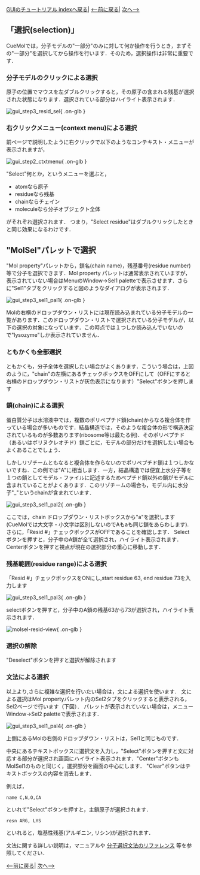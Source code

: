 [GUIのチュートリアル indexへ戻る](../../../Documents/GUIのチュートリアル/)|
[&lt;--前に戻る](../../../Documents/GUIのチュートリアル/Step2)|
[次へ--&gt;](../../../Documents/GUIのチュートリアル/Step4)



## 「選択(selection)」
CueMolでは，分子モデルの"一部分"のみに対して何か操作を行うとき，まずその"一部分"を選択してから操作を行います．そのため，選択操作は非常に重要です． 

### 分子モデルのクリックによる選択
原子の位置でマウスを左ダブルクリックすると，その原子の含まれる残基が選択された状態になります．選択されている部分はハイライト表示されます．

![gui_step3_resid_sel](../../../assets/images/Documents/GUIのチュートリアル/Step3/gui_step3_resid_sel.png){ .on-glb }

### 右クリックメニュー(context menu)による選択
前ページで説明したように右クリックで以下のようなコンテキスト・メニューが
表示されますが，

![gui_step2_ctxtmenu](../../../assets/images/Documents/GUIのチュートリアル/Step3/gui_step2_ctxtmenu.png){ .on-glb }

"Select"何とか，というメニューを選ぶと，

*  atomなら原子
*  residueなら残基
*  chainならチェイン
*  moleculeなら分子オブジェクト全体

がそれぞれ選択されます．
つまり，"Select residue"はダブルクリックしたときと同じ効果になるわけです．

## "MolSel"パレットで選択
"Mol property"パレットから，鎖名(chain name)，残基番号(residue number)等で分子を選択できます．Mol property パレットは通常表示されていますが，表示されていない場合はMenuのWindow→Sel1 paletteで表示させます．さらに"Sel1"タブをクリックすると図のようなダイアログが表示されます．

![gui_step3_sel1_pal1](../../../assets/images/Documents/GUIのチュートリアル/Step3/gui_step3_sel1_pal1.png){ .on-glb }


Molの右横のドロップダウン・リストには現在読み込まれている分子モデルの一覧があります．このドロップダウン・リストで選択されている分子モデルが，以下の選択の対象になっています．この時点では１つしか読み込んでいないので"lysozyme"しか表示されていません．

### ともかくも全部選択
ともかくも，分子全体を選択したい場合がよくあります．こういう場合は，上図のように，"chain"の左横にあるチェックボックスをOFFにして（OFFにすると右横のドロップダウン・リストが灰色表示になります）"Select"ボタンを押します

### 鎖(chain)による選択
蛋白質分子は水溶液中では，複数のポリペプチド鎖(chain)からなる複合体を作っている場合が多いものです．結晶構造では，そのような複合体の形で構造決定されているものが多数あります(ribosome等は最たる例)．そのポリペプチド（あるいはポリヌクレオチド）鎖ごとに，モデルの部分だけを選択したい場合もよくあることでしょう．

しかしリゾチームともなると複合体を作らないのでポリペプチド鎖は１つしかないですね．この例では"A"に相当します．一方，結晶構造では便宜上水分子等を１つの鎖としてモデル・ファイルに記述するためペプチド鎖以外の鎖がモデルに含まれていることがよくあります．このリゾチームの場合も，モデル内に水分子"_"というchainが含まれています．

![gui_step3_sel1_pal2](../../../assets/images/Documents/GUIのチュートリアル/Step3/gui_step3_sel1_pal2.png){ .on-glb }

ここでは，chain ドロップダウン・リストボックスから"a"を選択します(CueMolでは大文字・小文字は区別しないのでAもaも同じ鎖をあらわします). 
さらに，「Resid #」チェックボックスがOFFであることを確認します．
Selectボタンを押すと，分子中のA鎖が全て選択され，ハイライト表示されます． Centerボタンを押すと視点が現在の選択部分の重心に移動します．

### 残基範囲(residue range)による選択
「Resid #」チェックボックスをONにし,start residue 63, end residue 73を入力します

![gui_step3_sel1_pal3](../../../assets/images/Documents/GUIのチュートリアル/Step3/gui_step3_sel1_pal3.png){ .on-glb }

selectボタンを押すと，分子中のA鎖の残基63から73が選択され，ハイライト表示されます．

![molsel-resid-view](../../../assets/images/Documents/GUIのチュートリアル/Step3/molsel-resid-view.jpg){ .on-glb }



### 選択の解除
"Deselect"ボタンを押すと選択が解除されます

### 文法による選択
以上より,さらに複雑な選択を行いたい場合は，文による選択を使います．
文による選択はMol propertyパレット内のSel2タブをクリックすると表示される，Sel2ページで行います（下図）．
パレットが表示されていない場合は，メニューWindow-&gt;Sel2 paletteで表示されます．

![gui_step3_sel1_pal4](../../../assets/images/Documents/GUIのチュートリアル/Step3/gui_step3_sel1_pal4.png){ .on-glb }

上側にあるMolの右側のドロップダウン・リストは，Sel1と同じものです．

中央にあるテキストボックスに選択文を入力し，"Select"ボタンを押すと文に対応する部分が選択され画面にハイライト表示されます．"Center"ボタンもMolSel1のものと同じく，選択部分を画面の中心にします． "Clear"ボタンはテキストボックスの内容を消去します．

例えば，
```
name C,N,O,CA
```
といれて"Select"ボタンを押すと，主鎖原子が選択されます．
```
resn ARG, LYS
```
といれると，塩基性残基(アルギニン, リシン)が選択されます．

文法に関する詳しい説明は，マニュアルや
[分子選択文法のリファレンス](../../../Documents/MolSelSyntax)
等を参照してください．

[&lt;--前に戻る](../../../Documents/GUIのチュートリアル/Step2)|
[次へ--&gt;](../../../Documents/GUIのチュートリアル/Step4)